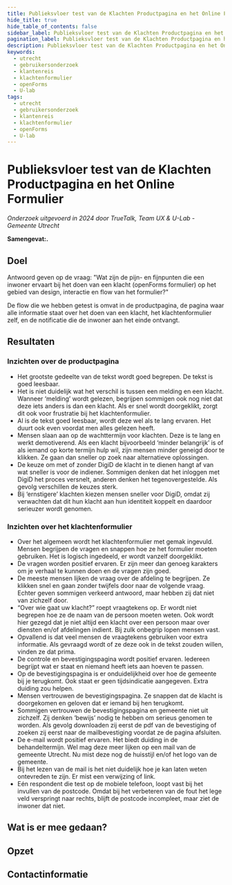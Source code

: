 ```yaml
---
title: Publieksvloer test van de Klachten Productpagina en het Online Formulier 
hide_title: true
hide_table_of_contents: false
sidebar_label: Publieksvloer test van de Klachten Productpagina en het Online Formulier 
pagination_label: Publieksvloer test van de Klachten Productpagina en het Online Formulier 
description: Publieksvloer test van de Klachten Productpagina en het Online Formulier 
keywords:
  - utrecht
  - gebruikersonderzoek
  - klantenreis
  - klachtenformulier
  - openForms
  - U-lab
tags:
  - utrecht
  - gebruikersonderzoek
  - klantenreis
  - klachtenformulier
  - openForms
  - U-lab
---
```


<!-- @license CC0-1.0 -->
# Publieksvloer test van de Klachten Productpagina en het Online Formulier 

*Onderzoek uitgevoerd in 2024 door TrueTalk, Team UX & U-Lab - Gemeente Utrecht*

**Samengevat:.**

## Doel
Antwoord geven op de vraag: "Wat zijn de pijn- en fijnpunten die een inwoner ervaart bij het doen van een klacht (openForms formulier) op het gebied van design, interactie en flow van het formulier?"

De flow die we hebben getest is omvat in de productpagina, de pagina waar alle informatie staat over het doen van een klacht, het klachtenformulier zelf, en de notificatie die de inwoner aan het einde ontvangt.

## Resultaten

### Inzichten over de productpagina

- Het grootste gedeelte van de tekst wordt goed begrepen. De tekst is goed leesbaar.
- Het is niet duidelijk wat het verschil is tussen een melding en een klacht. Wanneer ‘melding’ wordt gelezen, begrijpen sommigen ook nog niet dat deze iets anders is dan een klacht. Als er snel wordt doorgeklikt, zorgt dit ook voor frustratie bij het klachtenformulier.
- Al is de tekst goed leesbaar, wordt deze wel als te lang ervaren. Het duurt ook even voordat men alles gelezen heeft.
- Mensen slaan aan op de wachttermijn voor klachten. Deze is te lang en werkt demotiverend. Als een klacht bijvoorbeeld ‘minder belangrijk’ is of als iemand op korte termijn hulp wil, zijn mensen minder geneigd door te klikken. Ze gaan dan sneller op zoek naar alternatieve oplossingen.
- De keuze om met of zonder DigiD de klacht in te dienen hangt af van wat sneller is voor de indiener. Sommigen denken dat het inloggen met DigiD het proces versnelt,  anderen denken het tegenovergestelde. Als gevolg verschillen de keuzes sterk.
- Bij ‘ernstigere’ klachten kiezen mensen sneller voor DigiD, omdat zij verwachten dat dit hun klacht aan hun identiteit koppelt en daardoor serieuzer wordt genomen.

### Inzichten over het klachtenformulier

- Over het algemeen wordt het klachtenformulier met gemak ingevuld. Mensen begrijpen de vragen en snappen hoe ze het formulier moeten gebruiken. Het is logisch ingedeeld, er wordt vanzelf doorgeklikt.
- De vragen worden positief ervaren. Er zijn meer dan genoeg karakters om je verhaal te kunnen doen en de vragen zijn goed.
- De meeste mensen lijken de vraag over de afdeling te begrijpen. Ze klikken snel en gaan zonder twijfels door naar de volgende vraag. Echter geven sommigen verkeerd antwoord, maar hebben zij dat niet van zichzelf door.
- “Over wie gaat uw klacht?” roept vraagtekens op. Er wordt niet begrepen hoe ze de naam van de persoon moeten weten. Ook wordt hier gezegd dat je niet altijd een klacht over een persoon maar over diensten en/of afdelingen indient. Bij zulk onbegrip lopen mensen vast. 
- Opvallend is dat veel mensen de vraagtekens gebruiken voor extra informatie. Als gevraagd wordt of ze deze ook in de tekst zouden willen, vinden ze dat prima.
- De controle en bevestigingspagina wordt positief ervaren. Iedereen begrijpt wat er staat en niemand heeft iets aan hoeven te passen.
- Op de bevestigingspagina is er onduidelijkheid over hoe de gemeente bij je terugkomt. Ook staat er geen tijdsindicatie aangegeven. Extra duiding zou helpen.
- Mensen vertrouwen de bevestigingspagina. Ze snappen dat de klacht is doorgekomen en geloven dat er iemand bij hen terugkomt. 
- Sommigen vertrouwen de bevestigingspagina en gemeente niet uit zichzelf. Zij denken ‘bewijs’ nodig te hebben om serieus genomen te worden. Als gevolg downloaden zij eerst de pdf van de bevestiging of zoeken zij eerst naar de mailbevestiging voordat ze de pagina afsluiten.
- De e-mail wordt positief ervaren. Het biedt duiding in de behandeltermijn. Wel mag deze meer lijken op een mail van de gemeente Utrecht. Nu mist deze nog de huisstijl en/of het logo van de gemeente.
- Bij het lezen van de mail is het niet duidelijk hoe je kan laten weten ontevreden te zijn. Er mist een verwijzing of link.
- Eén respondent die test op de mobiele telefoon, loopt vast bij het invullen van de postcode. Omdat bij het verbeteren van de fout het lege veld verspringt naar rechts, blijft de postcode incompleet, maar ziet de inwoner dat niet.

## Wat is er mee gedaan?


## Opzet

## Contactinformatie